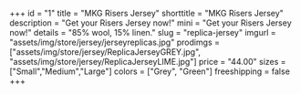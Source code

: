 +++
id = "1"
title = "MKG Risers Jersey"
shorttitle = "MKG Risers Jersey"
description = "Get your Risers Jersey now!"
mini = "Get your Risers Jersey now!"
details = "85% wool, 15% linen."
slug = "replica-jersey"
imgurl = "assets/img/store/jersey/jerseyreplicas.jpg"
prodimgs = ["assets/img/store/jersey/ReplicaJerseyGREY.jpg", "assets/img/store/jersey/ReplicaJerseyLIME.jpg"]
price = "44.00"
sizes = ["Small","Medium","Large"]
colors = ["Grey", "Green"]
freeshipping = false
+++